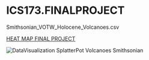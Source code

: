 # ICS173.FINALPROJECT


Smithsonian_VOTW_Holocene_Volcanoes.csv



[HEAT MAP FINAL PROJECT](https://github.com/SouleiHSD/ICS173.FINALPROJECT/assets/143763873/e171535c-e576-47f4-9549-b6add2a11e90)

![DataVisualization SplatterPot Volcanoes Smithsonian](https://github.com/SouleiHSD/ICS173.FINALPROJECT/assets/143763873/19b74487-ecf6-446b-b9ac-62006a376330)
